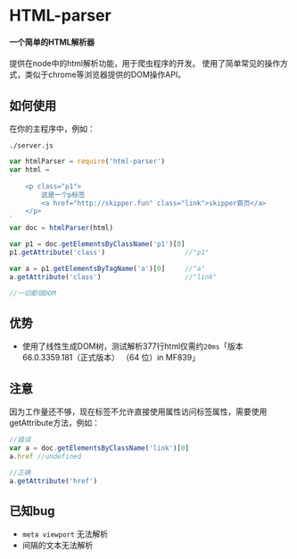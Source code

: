# HTML-parser
#### 一个简单的HTML解析器

提供在node中的html解析功能，用于爬虫程序的开发。
使用了简单常见的操作方式，类似于chrome等浏览器提供的DOM操作API。

## 如何使用
在你的主程序中，例如：

`./server.js`
```js
var htmlParser = require('html-parser')
var html =
`
    <p class="p1">
        这是一个p标签
        <a href="http://skipper.fun" class="link">skipper首页</a>
    </p>
`
var doc = htmlParser(html)

var p1 = doc.getElementsByClassName('p1')[0]
p1.getAttribute('class')                    //"p1"

var a = p1.getElementsByTagName('a')[0]     //"a"
a.getAttribute('class')                     //"link"

//一切都很DOM
```
## 优势
* 使用了线性生成DOM树，测试解析377行html仅需约`20ms`「版本 66.0.3359.181（正式版本） （64 位）in MF839」

## 注意

因为工作量还不够，现在标签不允许直接使用属性访问标签属性，需要使用getAttribute方法，例如：
```js
//错误
var a = doc.getElementsByClassName('link')[0]
a.href //undefined

//正确
a.getAttribute('href')
```

## 已知bug
* `meta viewport` 无法解析
* 间隔的文本无法解析
